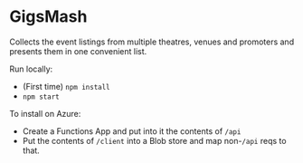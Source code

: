 # GigsMash

Collects the event listings from multiple theatres, venues and promoters and presents them in one convenient list.

Run locally:

* (First time) `npm install`
* `npm start` 

To install on Azure:

* Create a Functions App and put into it the contents of `/api`
* Put the contents of `/client` into a Blob store and map non-`/api` reqs to that.

